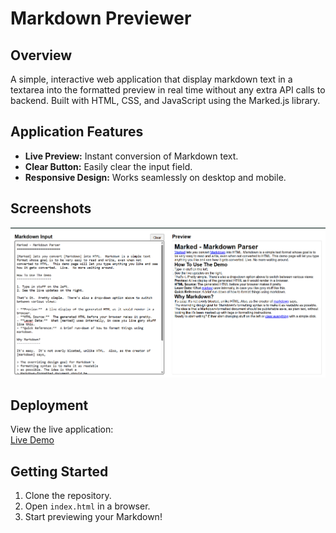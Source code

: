 # Markdown Previewer

## Overview
A simple, interactive web application that display markdown text in a textarea into the formatted preview in real time without any extra API calls to backend. Built with HTML, CSS, and JavaScript using the Marked.js library.

## Application Features
- **Live Preview:** Instant conversion of Markdown text.
- **Clear Button:** Easily clear the input field.
- **Responsive Design:** Works seamlessly on desktop and mobile.

## Screenshots
![alt text](image.png)

## Deployment
View the live application:  
[Live Demo](https://markdown-previewer-gamma-five.vercel.app/)

## Getting Started
1. Clone the repository.
2. Open `index.html` in a browser.
3. Start previewing your Markdown!
